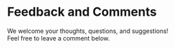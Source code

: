 # Feedback and Comments

We welcome your thoughts, questions, and suggestions!  
Feel free to leave a comment below.

<!-- Giscus comment box -->
<script src="https://giscus.app/client.js"
        data-repo="SGH-paradigm/Yousef-Yousefi"
        data-repo-id="R_kgDOOfp8Eg"
        data-category="Q&A"
        data-category-id="DIC_kwDOOfp8Es4CpvMY"
        data-mapping="pathname"
        data-strict="0"
        data-reactions-enabled="1"
        data-emit-metadata="0"
        data-input-position="bottom"
        data-theme="gruvbox_light"
        data-lang="en"
        crossorigin="anonymous"
        async>
</script>

